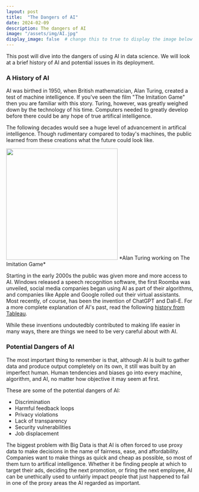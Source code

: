 ```yaml
---
layout: post
title:  "The Dangers of AI"
date: 2024-02-09
description: The dangers of AI   
image: "/assets/img/AI.jpg"
display_image: false  # change this to true to display the image below the banner 
---
```

<p class="intro"><span class="dropcap">T</span>his post will dive into the dangers of using AI in data science. We will look at a brief history of AI and potential issues in its deployment.</p>


### A History of AI

AI was birthed in 1950, when British mathematician, Alan Turing, created a test of machine intelligence. If you've seen the film "The Imitation Game" then you are familiar with this story. Turing, however, was greatly weighed down by the technology of his time. Computers needed to greatly develop before there could be any hope of true artifical intelligence.

The following decades would see a huge level of advancement in artifical intelligence. Though rudimentary compared to today's machines, the public learned from these creations what the future could look like.

<img src="{{site.url}}/{{site.baseurl}}/assets/img/alan_turing.jpg" alt="" style="width:300px;"/>
*Alan Turing working on The Imitation Game*

Starting in the early 2000s the public was given more and more access to AI. Windows released a speech recognition software, the first Roomba was unveiled, social media companies began using AI as part of their algorithms, and companies like Apple and Google rolled out their virtual assistants. Most recently, of course, has been the invention of ChatGPT and Dall-E. For a more complete explanation of AI's past, read the following [history from Tableau](https://www.tableau.com/data-insights/ai/history#:~:text=Birth%20of%20AI%3A%201950%2D1956&text=into%20popular%20use.-,Dates%20of%20note%3A,ever%20learn%20the%20game%20independently.).

While these inventions undoutedbly contributed to making life easier in many ways, there are things we need to be very careful about with AI.


### Potential Dangers of AI

The most important thing to remember is that, although AI is built to gather data and produce output completely on its own, it still was built by an imperfect human. Human tendencies and biases go into every machine, algorithm, and AI, no matter how objective it may seem at first.

These are some of the potential dangers of AI:
* Discrimination
* Harmful feedback loops
* Privacy violations
* Lack of transparency
* Security vulnerabilities
* Job displacement

The biggest problem with Big Data is that AI is often forced to use proxy data to make decisions in the name of fairness, ease, and affordability. Companies want to make things as quick and cheap as possible, so most of them turn to artifical intelligence. Whether it be finding people at which to target their ads, deciding the next promotion, or firing the next employee, AI can be unethically used to unfairly impact people that just happened to fail in one of the proxy areas the AI regarded as important.